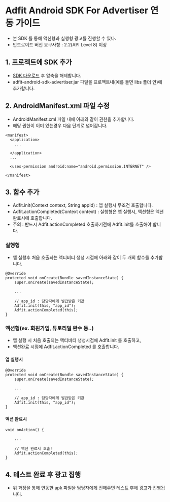 # Adfit Android SDK For Advertiser 연동 가이드
- 본 SDK 를 통해 액션형과 실행형 광고를 진행할 수 있다.
- 안드로이드 버전 요구사항 : 2.2(API Level 8) 이상

## 1. 프로젝트에 SDK 추가
- [SDK 다운로드](https://github.com/Buzzvil/adfit-android-sdk-advertiser/archive/master.zip) 후 압축을 해제합니다.
- adfit-android-sdk-advertiser.jar 파일을 프로젝트내(예를 들면 libs 폴더 안)에 추가합니다.

## 2. AndroidManifest.xml 파일 수정
- AndroidManifest.xml 파일 내에 아래와 같이 권한을 추가합니다.
- 해당 권한이 이미 있는경우 다음 단계로 넘어갑니다.

```
<manifest>
  <application>
    ...
    
  </application>
  ...
  
  <uses-permission android:name="android.permission.INTERNET" />
  
</manifest>
```

## 3. 함수 추가
- Adfit.init(Context context, String appId) :  앱 실행시 무조건 호출합니다.
- Adfit.actionCompleted(Context context) : 실행형은 앱 실행시, 액션형은 액션 완료시에 호출합니다.
- 주의 : 반드시 Adfit.actionCompleted 호출하기전에 Adfit.init를 호출해야 합니다.

### 실행형
- 앱 실행후 처음 호출되는 액티비티 생성 시점에 아래와 같이 두 개의 함수를 추가합니다.

```
@Override
protected void onCreate(Bundle savedInstanceState) {
	super.onCreate(savedInstanceState);
	
	...
	
	// app_id : 담당자에게 발급받은 키값
	Adfit.init(this, "app_id");
	Adfit.actionCompleted(this);
}
```

### 액션형(ex. 회원가입, 튜토리얼 완수 등..)
- 앱 실행 시 처음 호출되는 액티비티 생성시점에  Adfit.init 를 호출하고,
- 액션완료 시점에 Adfit.actionCompleted 를 호출합니다.

#### 앱 실행시
```
@Override
protected void onCreate(Bundle savedInstanceState) {
	super.onCreate(savedInstanceState);
	
	...
	
	// app_id : 담당자에게 발급받은 키값
	Adfit.init(this, "app_id");
}
```
#### 액션 완료시
```
void onAction() {
	
	...
	
	// 액션 완료시 호출!
	Adfit.actionCompleted(this);
}
```

## 4. 테스트 완료 후 광고 집행
- 위 과정을 통해 연동한 apk 파일을 담당자에게 전해주면 테스트 후에 광고가 진행됩니다.
